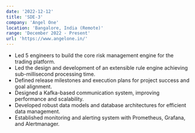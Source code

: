 ```yaml
---
date: '2022-12-12'
title: 'SDE-3'
company: 'Angel One'
location: 'Bangalore, India (Remote)'
range: 'December 2022 - Present'
url: 'https://www.angelone.in/'
---
```


- Led 5 engineers to build the core risk management engine for the trading platform.
- Led the design and development of an extensible rule engine achieving sub-millisecond processing time.
- Defined release milestones and execution plans for project success and goal alignment.
- Designed a Kafka-based communication system, improving performance and scalability.
- Developed robust data models and database architectures for efficient data management.
- Established monitoring and alerting system with Prometheus, Grafana, and Alertmanager.


